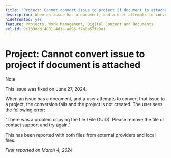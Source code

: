 ```yaml
---
title: 'Project: Cannot convert issue to project if document is attached'
description: When an issue has a document, and a user attempts to convert that issue to a project, the conversion fails and the project is not created. The user sees an error.
hidefromtoc: yes
feature: Projects, Work Management, Digital Content and Documents
exl-id: 9c133ddd-4001-4d1a-ad96-f7a0a57fe9a1
---
```

# Project: Cannot convert issue to project if document is attached

>[!NOTE]
>
>This issue was fixed on June 27, 2024.


When an issue has a document, and a user attempts to convert that issue to a project, the conversion fails and the project is not created. The user sees the following error:

"There was a problem copying the file (File GUID). Please remove the file or contact support and try again."

This has been reported with both files from external providers and local files.

_First reported on March 4, 2024._
